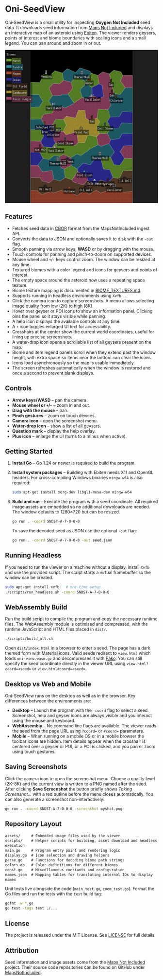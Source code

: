 # Oni-SeedView

Oni-SeedView is a small utility for inspecting **Oxygen Not Included** seed data. It downloads seed information from [Maps Not Included](https://mapsnotincluded.org) and displays an interactive map of an asteroid using [Ebiten](https://ebiten.org/). The viewer renders geysers, points of interest and biome boundaries with scaling icons and a small legend. You can pan around and zoom in or out.

![Screenshot](screenshot.png)

## Features

* Fetches seed data in [CBOR](https://en.wikipedia.org/wiki/CBOR) format from the MapsNotIncluded ingest API.
* Converts the data to JSON and optionally saves it to disk with the `-out` flag.
* Smooth panning via arrow keys, **WASD** or by dragging with the mouse.
* Touch controls for panning and pinch-to-zoom on supported devices.
* Mouse wheel and `+`/`-` keys control zoom. The window can be resized at any time.
* Textured biomes with a color legend and icons for geysers and points of interest.
* The empty space around the asteroid now uses a repeating space texture.
* Biome texture mapping is documented in [BIOME_TEXTURES.md](BIOME_TEXTURES.md).
* Supports running in headless environments using `Xvfb`.
* Click the camera icon to capture screenshots. A menu allows
  selecting image quality from low (2K) to high (8K).
* Hover over geyser or POI icons to show an information panel.
  Clicking pins the panel so it stays visible while panning.
* A help icon displays the available controls at any time.
* A `+` icon toggles enlarged UI text for accessibility.
* Crosshairs at the center show the current world coordinates,
  useful for lining up precise screenshots.
* A water-drop icon opens a scrollable list of all geysers
  present on the map.
* Biome and item legend panels scroll when they extend past the window height,
  with extra space so items near the bottom can clear the icons.
* Icons load asynchronously so the map is usable immediately.
* The screen refreshes automatically when the window is restored
  and once a second to prevent blank displays.

## Controls

- **Arrow keys/WASD** – pan the camera.
- **Mouse wheel or `+`/`-`** – zoom in and out.
- **Drag with the mouse** – pan.
- **Pinch gestures** – zoom on touch devices.
- **Camera icon** – open the screenshot menu.
- **Water-drop icon** – show a list of all geysers.
- **Question mark** – display the help overlay.
- **Plus icon** – enlarge the UI (turns to a minus when active).

## Getting Started

1. **Install Go** – Go 1.24 or newer is required to build the program.
2. **Install system packages** – Building with Ebiten needs X11 and OpenGL headers. For cross-compiling Windows binaries `mingw-w64` is also required:

   ```bash
   sudo apt-get install xorg-dev libgl1-mesa-dev mingw-w64
   ```

3. **Build and run** – Execute the program with a seed coordinate. All required
   image assets are embedded so no additional downloads are needed. The window
   defaults to 1280×720 but can be resized.

   ```bash
   go run . -coord SNDST-A-7-0-0-0
   ```

   To save the decoded seed as JSON use the optional `-out` flag:

   ```bash
   go run . -coord SNDST-A-7-0-0-0 -out seed.json
   ```

## Running Headless

If you need to run the viewer on a machine without a display, install `Xvfb` and use the provided script. The script starts a virtual framebuffer so the window can be created.

```bash
sudo apt-get install xvfb   # one-time setup
./scripts/run_headless.sh -coord SNDST-A-7-0-0-0
```

## WebAssembly Build

Run the build script to compile the program and copy the necessary runtime files. The WebAssembly module is optimized and compressed, with the runtime JavaScript and HTML files placed in `dist/`.

```bash
./scripts/build_all.sh
```

Open `dist/index.html` in a browser to enter a seed. The page has a dark themed form with Material icons. Valid seeds redirect to `view.html` which loads `oni-view.wasm.gz` and decompresses it with [Pako](https://github.com/nodeca/pako).
You can still specify the seed coordinate directly in the viewer URL using `view.html?coord=<seed>` or `view.html#coord=<seed>`.

## Desktop vs Web and Mobile

Oni-SeedView runs on the desktop as well as in the browser. Key differences between
the environments are:

* **Desktop** – Launch the program with the `-coord` flag to select a seed.
  Screenshot, help and geyser icons are always visible and you interact using
  the mouse and keyboard.
* **WebAssembly** – No command line flags are available. The viewer reads the
  seed from the page URL using `?coord=` or `#coord=` parameters.
* **Mobile** – When running on a mobile OS or in a mobile browser the toolbar
  icons are hidden. Item details appear when the crosshair is centered over a
  geyser or POI, or a POI is clicked, and you pan or zoom using touch gestures.

## Saving Screenshots

Click the camera icon to open the screenshot menu. Choose a quality level
(2K–8K) and the current view is written to a PNG named after the seed.
After clicking **Save Screenshot** the button briefly shows *Taking Screenshot...*
with a red outline before the menu closes automatically.
You can also generate a screenshot non-interactively:

```bash
go run . -coord SNDST-A-7-0-0-0 -screenshot myshot.png
```

## Repository Layout

```
assets/     # Embedded image files used by the viewer
scripts/    # Helper scripts for building, asset download and headless execution
main.go     # Program entry point and rendering logic
display.go  # Icon selection and drawing helpers
parse.go    # Functions for decoding biome path strings
colors.go   # Color definitions for different biomes
const.go    # Miscellaneous constants and configuration
names.json  # Mapping tables for translating internal IDs to display names
```

Unit tests live alongside the code (`main_test.go`, `zoom_test.go`). Format the
Go files and run the tests with the `test` build tag:

```bash
gofmt -w *.go
go test -tags test ./...
```

## License

The project is released under the MIT License. See [LICENSE](LICENSE) for full details.

## Attribution

Seed information and image assets come from the [Maps Not Included](https://mapsnotincluded.org) project. Their source code repositories can be found on GitHub under [MapsNotIncluded](https://github.com/MapsNotIncluded).

